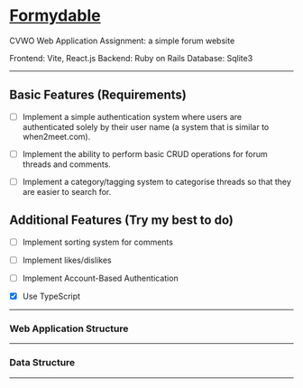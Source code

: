 # [Formydable](https://formydable.netlify.app)

CVWO Web Application Assignment: a simple forum website

Frontend: Vite, React.js
Backend: Ruby on Rails
Database: Sqlite3

---

## Basic Features (Requirements)

- [ ] Implement a simple authentication system where users are authenticated solely by their user name (a system that is similar to when2meet.com).

- [ ] Implement the ability to perform basic CRUD operations for forum threads and comments.

- [ ] Implement a category/tagging system to categorise threads so that they are easier to search for.

## Additional Features (Try my best to do)

- [ ] Implement sorting system for comments

- [ ] Implement likes/dislikes

- [ ] Implement Account-Based Authentication

- [x] Use TypeScript

---

### Web Application Structure

---

### Data Structure

---
